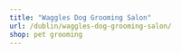 ```yaml
---
title: "Waggles Dog Grooming Salon"
url: /dublin/waggles-dog-grooming-salon/
shop: pet grooming
---
```

